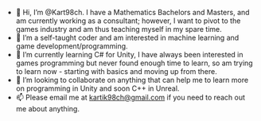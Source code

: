 - 👋 Hi, I’m @Kart98ch. I have a Mathematics Bachelors and Masters, and am currently working as a consultant; however, I want to pivot to the games industry and am thus teaching myself in my spare time.
- 👀 I’m a self-taught coder and am interested in machine learning and game development/programming.
- 🌱 I’m currently learning C# for Unity, I have always been interested in games programming but never found enough time to learn, so am trying to learn now - starting with basics and moving up from there.
- 💞️ I’m looking to collaborate on anything that can help me to learn more on programming in Unity and soon C++ in Unreal.
- 📫 Please email me at kartik98ch@gmail.com if you need to reach out me about anything.
